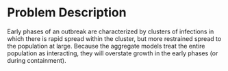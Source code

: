 # Problem Description

Early phases of an outbreak are characterized by clusters of infections in which there is rapid spread within the cluster, but more restrained spread to the population at large. Because the aggregate models treat the entire population as interacting, they will overstate growth in the early phases (or during containment). 
